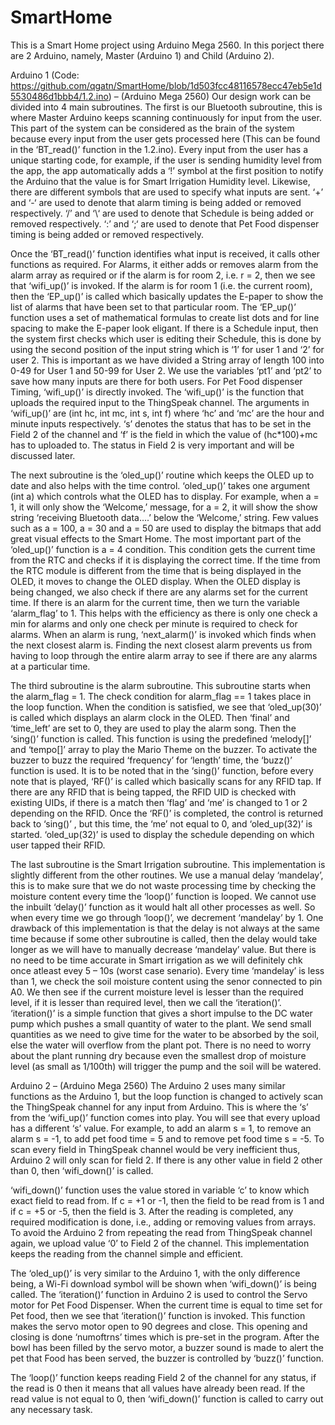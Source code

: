 # SmartHome
This is a Smart Home project using Arduino Mega 2560. In this porject there are 2 Arduino, namely, Master (Arduino 1) and Child (Arduino 2). 

Arduino 1 (Code: https://github.com/qgatn/SmartHome/blob/1d503fcc48116578ecc47eb5e1d5530486d1bbb4/1.2.ino) – (Arduino Mega 2560)
Our design work can be divided into 4 main subroutines. The first is our Bluetooth subroutine, this is where Master Arduino keeps scanning continuously for input from the user. This part of the system can be considered as the brain of the system because every input from the user gets processed here (This can be found in the ‘BT_read()’ function in the 1.2.ino). Every input from the user has a unique starting code, for example, if the user is sending humidity level from the app, the app automatically adds a ‘!’ symbol at the first position to notify the Arduino that the value is for Smart Irrigation Humidity level. Likewise, there are different symbols that are used to specify what inputs are sent. 
‘+’ and ‘-‘ are used to denote that alarm timing is being added or removed respectively.
‘/’ and ‘\‘ are used to denote that Schedule is being added or removed respectively.
‘:’ and ‘;‘ are used to denote that Pet Food dispenser timing is being added or removed respectively.

Once the ‘BT_read()’ function identifies what input is received, it calls other functions as required. For Alarms, it either adds or removes alarm from the alarm array as required or if the alarm is for room 2, i.e. r = 2, then we see that ‘wifi_up()’ is invoked. If the alarm is for room 1 (i.e. the current room), then the ‘EP_up()’ is called which basically updates the E-paper to show the list of alarms that have been set to that particular room. The ‘EP_up()’ function uses a set of mathematical formulas to create list dots and for line spacing to make the E-paper look eligant. If there is a Schedule input, then the system first checks which user is editing their Schedule, this is done by using the second position of the input string which is ‘1’ for user 1 and ‘2’ for user 2. This is important as we have divided a String array of length 100 into 0-49 for User 1 and 50-99 for User 2. We use the variables ‘pt1’ and ‘pt2’ to save how many inputs are there for both users. For Pet Food dispenser Timing, ‘wifi_up()’ is directly invoked. The ‘wifi_up()’ is the function that uploads the required input to the ThingSpeak channel. The arguments in ‘wifi_up()’ are (int hc, int mc, int s, int f) where ‘hc’ and ‘mc’ are the hour and minute inputs respectively. ‘s’ denotes the status that has to be set in the Field 2 of the channel and ‘f’ is the field in which the value of (hc*100)+mc has to uploaded to. The status in Field 2 is very important and will be discussed later. 

The next subroutine is the ‘oled_up()’ routine which keeps the OLED up to date and also helps with the time control. ‘oled_up()’ takes one argument (int a) which controls what the OLED has to display. For example, when a = 1, it will only show the ‘Welcome,’ message, for a = 2, it will show the show string ‘receiving Bluetooth data….’ below the ‘Welcome,’ string. Few values such as a = 100, a = 30 and a = 50 are used to display the bitmaps that add great visual effects to the Smart Home. The most important part of the ‘oled_up()’ function is a = 4 condition. This condition gets the current time from the RTC and checks if it is displaying the correct time. If the time from the RTC module is different from the time that is being displayed in the OLED, it moves to change the OLED display. When the OLED display is being changed, we also check if there are any alarms set for the current time. If there is an alarm for the current time, then we turn the variable ‘alarm_flag’ to 1. This helps with the efficiency as there is only one check a min for alarms and only one check per minute is required to check for alarms. When an alarm is rung, ‘next_alarm()’ is invoked which finds when the next closest alarm is. Finding the next closest alarm prevents us from having to loop through the entire alarm array to see if there are any alarms at a particular time. 

The third subroutine is the alarm subroutine. This subroutine starts when the alarm_flag = 1. The check condition for alarm_flag == 1 takes place in the loop function. When the condition is satisfied, we see that ‘oled_up(30)’ is called which displays an alarm clock in the OLED. Then ‘final’ and ‘time_left’ are set to 0, they are used to play the alarm song. Then the ‘sing()’ function is called. This function is using the predefined ‘melody[]’ and ‘tempo[]’ array to play the Mario Theme on the buzzer. To activate the buzzer to buzz the required ‘frequency’ for ‘length’ time, the ‘buzz()’ function is used. It is to be noted that in the ‘sing()’ function, before every note that is played, ‘RF()’  is called which basically scans for any RFID tap. If there are any RFID that is being tapped, the RFID UID is checked with existing UIDs, if there is a match then ‘flag’ and ‘me’ is changed to 1 or 2 depending on the RFID. Once the ‘RF()’ is completed, the control is returned back to ‘sing()’ , but this time, the ‘me’ not equal to 0, and ‘oled_up(32)’ is started. ‘oled_up(32)’ is used to display the schedule depending on which user tapped their RFID. 

The last subroutine is the Smart Irrigation subroutine. This implementation is slightly different from the other routines. We use a manual delay ‘mandelay’, this is to make sure that we do not waste processing time by checking the moisture content every time the ‘loop()’ function is looped. We cannot use the inbuilt ‘delay()’ function as it would halt all other processes as well. So when every time we go through ‘loop()’, we decrement ‘mandelay’ by 1. One drawback of this implementation is that the delay is not always at the same time because if some other subroutine is called, then the delay would take longer as we will have to manually decrease ‘mandelay’ value. But there is no need to be time accurate in Smart irrigation as we will definitely chk once atleast evey 5 – 10s (worst case senario). Every time ‘mandelay’ is less than 1, we check the soil moisture content using the senor connected to pin A0. We then see if the current moisture level is lesser than the required level, if it is lesser than required level, then we call the ‘iteration()’. ‘iteration()’ is a simple function that gives a short impulse to the DC water pump which pushes a small quantity of water to the plant. We send small quantities as we need to give time for the water to be absorbed by the soil, else the water will overflow from the plant pot. There is no need to worry about the plant running dry because even the smallest drop of moisture level (as small as 1/100th) will trigger the pump and the soil will be watered. 

Arduino 2 – (Arduino Mega 2560)
The Arduino 2 uses many similar functions as the Arduino 1, but the loop function is changed to actively scan the ThingSpeak channel for any input from Arduino. This is where the ‘s’ from the ‘wifi_up()’ function comes into play. You will see that every upload has a different ‘s’ value. For example, to add an alarm s = 1, to remove an alarm s = -1, to add pet food time = 5 and to remove pet food time s = -5. To scan every field in ThingSpeak channel would be very inefficient thus, Arduino 2 will only scan for field 2. If there is any other value in field 2 other than 0, then ‘wifi_down()’ is called.
 
‘wifi_down()’ function uses the value stored in variable ‘c’ to know which exact field to read from. If c = +1 or -1, then the field to be read from is 1 and if c = +5 or -5, then the field is 3. After the reading is completed, any required modification is done, i.e., adding or removing values from arrays. To avoid the Arduino 2 from repeating the read from ThingSpeak channel again, we upload value ‘0’ to Field 2 of the channel. This implementation keeps the reading from the channel simple and efficient. 

The ‘oled_up()’ is very similar to the Arduino 1, with the only difference being, a Wi-Fi download symbol will be shown when ‘wifi_down()’ is being called. The ‘iteration()’ function in Arduino 2 is used to control the Servo motor for Pet Food Dispenser. When the current time is equal to time set for Pet food, then we see that ‘iteration()’ function is invoked. This function makes the servo motor open to 90 degrees and close. This opening and closing is done ‘numoftrns’ times which is pre-set in the program. After the bowl has been filled by the servo motor, a buzzer sound is made to alert the pet that Food has been served, the buzzer is controlled by ‘buzz()’ function.

The ‘loop()’ function keeps reading Field 2 of the channel for any status, if the read is 0 then it means that all values have already been read. If the read value is not equal to 0, then ‘wifi_down()’ function is called to carry out any necessary task. 
